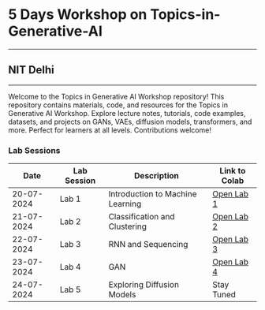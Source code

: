 
# 5 Days Workshop on Topics-in-Generative-AI 
---
## NIT Delhi
---
Welcome to the Topics in Generative AI Workshop repository!  This repository contains materials, code, and resources for the Topics in Generative AI Workshop. Explore lecture notes, tutorials, code examples, datasets, and projects on GANs, VAEs, diffusion models, transformers, and more. Perfect for learners at all levels. Contributions welcome!

### Lab Sessions

| Date       | Lab Session | Description                             | Link to Colab                                 |
|------------|-------------|-----------------------------------------|-----------------------------------------------|
| 20-07-2024 | Lab 1 | Introduction to Machine Learning| [Open Lab 1](https://colab.research.google.com/github/dhakehruturaj/Topics-in-Generative-AI/blob/main/lab_session_ml.ipynb) |
| 21-07-2024 | Lab 2 | Classification and Clustering |[Open Lab 2](https://colab.research.google.com/github/dhakehruturaj/Topics-in-Generative-AI/blob/main/Lab_Session_2_Classification_and_Clustering.ipynb) |
| 22-07-2024 | Lab 3 | RNN and Sequencing | [Open Lab 3](https://colab.research.google.com/github/dhakehruturaj/Topics-in-Generative-AI/blob/main/Lab_Session_3__RNN_and_Sequencing.ipynb) |
| 23-07-2024 | Lab 4       | GAN                                     | [Open Lab 4](https://colab.research.google.com/github/dhakehruturaj/Topics-in-Generative-AI/blob/main/Lab_Session4_GAN.ipynb) |
| 24-07-2024 | Lab 5       | Exploring Diffusion Models              | Stay Tuned |



